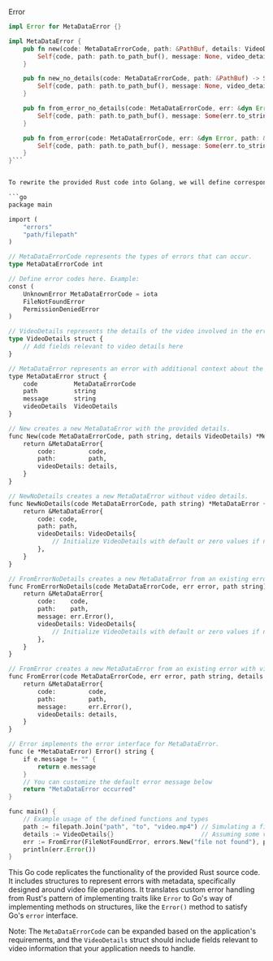 Error

```rust
impl Error for MetaDataError {}

impl MetaDataError {
    pub fn new(code: MetaDataErrorCode, path: &PathBuf, details: VideoDetails) -> Self {
        Self{code, path: path.to_path_buf(), message: None, video_details: details}
    }

    pub fn new_no_details(code: MetaDataErrorCode, path: &PathBuf) -> Self {
        Self{code, path: path.to_path_buf(), message: None, video_details: VideoDetails{..VideoDetails::default()}}
    }

    pub fn from_error_no_details(code: MetaDataErrorCode, err: &dyn Error, path: &PathBuf) -> Self {
        Self{code, path: path.to_path_buf(), message: Some(err.to_string()), video_details: VideoDetails{..VideoDetails::default()}}
    }

    pub fn from_error(code: MetaDataErrorCode, err: &dyn Error, path: &PathBuf, details: VideoDetails) -> Self {
        Self{code, path: path.to_path_buf(), message: Some(err.to_string()), video_details: details}
    }
}```


To rewrite the provided Rust code into Golang, we will define corresponding types and functions. The conversion process involves changing the syntax to match Go's style and structuring, including error handling. Comments are added for better understanding.

```go
package main

import (
	"errors"
	"path/filepath"
)

// MetaDataErrorCode represents the types of errors that can occur.
type MetaDataErrorCode int

// Define error codes here. Example:
const (
	UnknownError MetaDataErrorCode = iota
	FileNotFoundError
	PermissionDeniedError
)

// VideoDetails represents the details of the video involved in the error.
type VideoDetails struct {
    // Add fields relevant to video details here
}

// MetaDataError represents an error with additional context about the metadata operation.
type MetaDataError struct {
	code          MetaDataErrorCode
	path          string
	message       string
	videoDetails  VideoDetails
}

// New creates a new MetaDataError with the provided details.
func New(code MetaDataErrorCode, path string, details VideoDetails) *MetaDataError {
	return &MetaDataError{
		code:         code,
		path:         path,
		videoDetails: details,
	}
}

// NewNoDetails creates a new MetaDataError without video details.
func NewNoDetails(code MetaDataErrorCode, path string) *MetaDataError {
	return &MetaDataError{
		code: code,
		path: path,
		videoDetails: VideoDetails{
		    // Initialize VideoDetails with default or zero values if necessary
		},
	}
}

// FromErrorNoDetails creates a new MetaDataError from an existing error without video details.
func FromErrorNoDetails(code MetaDataErrorCode, err error, path string) *MetaDataError {
	return &MetaDataError{
		code:    code,
		path:    path,
		message: err.Error(),
		videoDetails: VideoDetails{
		    // Initialize VideoDetails with default or zero values if necessary
		},
	}
}

// FromError creates a new MetaDataError from an existing error with video details.
func FromError(code MetaDataErrorCode, err error, path string, details VideoDetails) *MetaDataError {
	return &MetaDataError{
		code:         code,
		path:         path,
		message:      err.Error(),
		videoDetails: details,
	}
}

// Error implements the error interface for MetaDataError.
func (e *MetaDataError) Error() string {
	if e.message != "" {
		return e.message
	}
	// You can customize the default error message below
	return "MetaDataError occurred"
}

func main() {
	// Example usage of the defined functions and types
	path := filepath.Join("path", "to", "video.mp4") // Simulating a file path
	details := VideoDetails{}                        // Assuming some video details are filled here
	err := FromError(FileNotFoundError, errors.New("file not found"), path, details)
	println(err.Error())
}
```

This Go code replicates the functionality of the provided Rust source code. It includes structures to represent errors with metadata, specifically designed around video file operations. It translates custom error handling from Rust's pattern of implementing traits like `Error` to Go's way of implementing methods on structures, like the `Error()` method to satisfy Go's `error` interface. 

Note: The `MetaDataErrorCode` can be expanded based on the application's requirements, and the `VideoDetails` struct should include fields relevant to video information that your application needs to handle.